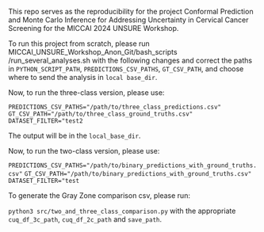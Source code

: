 This repo serves as the reproducibility for the project Conformal Prediction and Monte Carlo Inference for Addressing Uncertainty in Cervical Cancer Screening for the MICCAI 2024 UNSURE Workshop.

To run this project from scratch, please run MICCAI_UNSURE_Workshop_Anon_Git/bash_scripts
/run_several_analyses.sh with the following changes and correct the paths in `PYTHON_SCRIPT_PATH`, `PREDICTIONS_CSV_PATHS`, `GT_CSV_PATH`, and choose where to send the analysis in `local base_dir`.

Now, to run the three-class version, please use:

`PREDICTIONS_CSV_PATHS="/path/to/three_class_predictions.csv"`
`GT_CSV_PATH="/path/to/three_class_ground_truths.csv"`
`DATASET_FILTER="test2`

The output will be in the `local_base_dir`.

Now, to run the two-class version, please use:

`PREDICTIONS_CSV_PATHS="/path/to/binary_predictions_with_ground_truths.csv"`
`GT_CSV_PATH="/path/to/binary_predictions_with_ground_truths.csv"`
`DATASET_FILTER="test`

To generate the Gray Zone comparison csv, please run:

`python3 src/two_and_three_class_comparison.py` with the appropriate `cuq_df_3c_path`, `cuq_df_2c_path` and `save_path`.